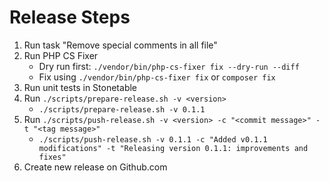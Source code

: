 # Release Steps

1. Run task "Remove special comments in all file"
2. Run PHP CS Fixer
    - Dry run first: `./vendor/bin/php-cs-fixer fix --dry-run --diff`
    - Fix using `./vendor/bin/php-cs-fixer fix` or `composer fix`
3. Run unit tests in Stonetable
4. Run `./scripts/prepare-release.sh -v <version>`
    - `./scripts/prepare-release.sh -v 0.1.1`
5. Run `./scripts/push-release.sh -v <version> -c "<commit message>" -t "<tag message>"`
    - `./scripts/push-release.sh -v 0.1.1 -c "Added v0.1.1 modifications" -t "Releasing version 0.1.1: improvements and fixes"`
6. Create new release on Github.com